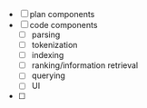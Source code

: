 - [ ] plan components 
- [ ] code components
	- [ ] parsing
	- [ ] tokenization
	- [ ] indexing
	- [ ] ranking/information retrieval
	- [ ] querying
	- [ ] UI
- [ ] 